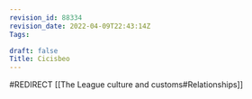 ```yaml
---
revision_id: 88334
revision_date: 2022-04-09T22:43:14Z
Tags:

draft: false
Title: Cicisbeo
---
```

#REDIRECT [[The League culture and customs#Relationships]]